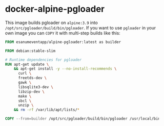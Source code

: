 # docker-alpine-pgloader

This image builds pgloader on `alpine:3.9` into `/opt/src/pgloader/build/bin/pgloader`.
If you want to use `pgloader` in your own image you can `COPY` it with multi-step
builds like this:

```dockerfile
FROM esanumeventapp/alpine-pgloader:latest as builder

FROM debian:stable-slim

# Runtime dependencies for pgloader
RUN apt-get update \
    && apt-get install -y --no-install-recommends \
      curl \
      freetds-dev \
      gawk \
      libsqlite3-dev \
      libzip-dev \
      make \
      sbcl \
      unzip \
    && rm -rf /var/lib/apt/lists/*

COPY --from=builder /opt/src/pgloader/build/bin/pgloader /usr/local/bin
```
